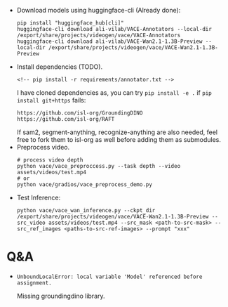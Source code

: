 - Download models using huggingface-cli (Already done):
    ```
    pip install "huggingface_hub[cli]"
    huggingface-cli download ali-vilab/VACE-Annotators --local-dir /export/share/projects/videogen/vace/VACE-Annotators
    huggingface-cli download ali-vilab/VACE-Wan2.1-1.3B-Preview --local-dir /export/share/projects/videogen/vace/VACE-Wan2.1-1.3B-Preview
    ```
- Install dependencies (TODO).
    ```
    <!-- pip install -r requirements/annotator.txt -->
    ```
    I have cloned dependencies as, you can try `pip install -e .` if `pip install git+https` fails:
    ```
    https://github.com/isl-org/GroundingDINO
    https://github.com/isl-org/RAFT
    ```
    If sam2, segment-anything, recognize-anything are also needed, feel free to fork them to isl-org as well before adding them as submodules.
- Preprocess video.
    ```
    # process video depth
    python vace/vace_preproccess.py --task depth --video assets/videos/test.mp4
    # or
    python vace/gradios/vace_preprocess_demo.py
    ```
- Test Inference:
    ```
    python vace/vace_wan_inference.py --ckpt_dir /export/share/projects/videogen/vace/VACE-Wan2.1-1.3B-Preview --src_video assets/videos/test.mp4 --src_mask <path-to-src-mask> --src_ref_images <paths-to-src-ref-images> --prompt "xxx"
    ```

# Q&A
- ```
  UnboundLocalError: local variable 'Model' referenced before assignment.
  ```
  Missing groundingdino library.
  